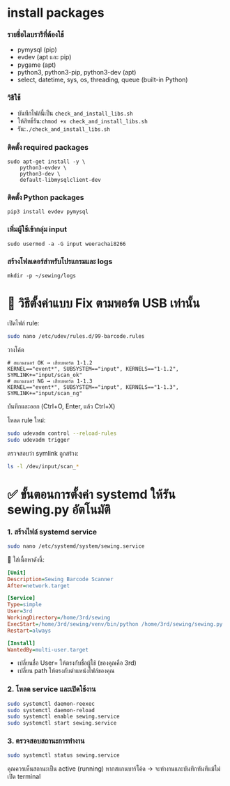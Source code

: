 # install packages 
### รายชื่อไลบรารีที่ต้องใช้
- pymysql (pip)
- evdev (apt และ pip)
- pygame (apt)
- python3, python3-pip, python3-dev (apt)
- select, datetime, sys, os, threading, queue (built-in Python)

### วิธีใช้

- บันทึกไฟล์นี้เป็น `check_and_install_libs.sh`
- ให้สิทธิ์รัน:`chmod +x check_and_install_libs.sh`
- รัน:`./check_and_install_libs.sh`

### ติดตั้ง required packages
~~~ echo "🔧 กำลังติดตั้ง packages ที่จำเป็น..."
sudo apt-get install -y \
    python3-evdev \
    python3-dev \
    default-libmysqlclient-dev
~~~

### ติดตั้ง Python packages
~~~ echo "📚 กำลังติดตั้ง Python libraries..."
pip3 install evdev pymysql
~~~

### เพิ่มผู้ใช้เข้ากลุ่ม input
~~~ echo "👥 กำลังเพิ่มสิทธิ์ผู้ใช้..."
sudo usermod -a -G input weerachai8266
~~~

### สร้างโฟลเดอร์สำหรับโปรแกรมและ logs
~~~ echo "📁 กำลังสร้างโครงสร้างโฟลเดอร์..."
mkdir -p ~/sewing/logs
~~~

# 🔧 วิธีตั้งค่าแบบ Fix ตามพอร์ต USB เท่านั้น
เปิดไฟล์ rule:

~~~bash
sudo nano /etc/udev/rules.d/99-barcode.rules
~~~

วางโค้ด
~~~udev
# สแกนเนอร์ OK → เสียบพอร์ต 1-1.2
KERNEL=="event*", SUBSYSTEM=="input", KERNELS=="1-1.2", SYMLINK+="input/scan_ok"
# สแกนเนอร์ NG → เสียบพอร์ต 1-1.3
KERNEL=="event*", SUBSYSTEM=="input", KERNELS=="1-1.3", SYMLINK+="input/scan_ng"
~~~

บันทึกและออก (Ctrl+O, Enter, แล้ว Ctrl+X)

โหลด rule ใหม่:
~~~bash
sudo udevadm control --reload-rules
sudo udevadm trigger
~~~

ตรวจสอบว่า symlink ถูกสร้าง:
~~~bash
ls -l /dev/input/scan_*
~~~


# ✅ ขั้นตอนการตั้งค่า systemd ให้รัน sewing.py อัตโนมัติ
### 1. สร้างไฟล์ systemd service
~~~bash
sudo nano /etc/systemd/system/sewing.service
~~~
🔧 ใส่เนื้อหาดังนี้:
~~~ini
[Unit]
Description=Sewing Barcode Scanner
After=network.target

[Service]
Type=simple
User=3rd
WorkingDirectory=/home/3rd/sewing
ExecStart=/home/3rd/sewing/venv/bin/python /home/3rd/sewing/sewing.py
Restart=always

[Install]
WantedBy=multi-user.target
~~~
- เปลี่ยนชื่อ User= ให้ตรงกับชื่อผู้ใช้ (ของคุณคือ 3rd)
- เปลี่ยน path ให้ตรงกับตำแหน่งไฟล์ของคุณ

### 2. โหลด service และเปิดใช้งาน
~~~bash
sudo systemctl daemon-reexec
sudo systemctl daemon-reload
sudo systemctl enable sewing.service
sudo systemctl start sewing.service
~~~
### 3. ตรวจสอบสถานะการทำงาน
~~~bash
sudo systemctl status sewing.service
~~~
คุณควรเห็นสถานะเป็น active (running)
หากสแกนบาร์โค้ด → จะทำงานและบันทึกทันทีแม้ไม่เปิด terminal


